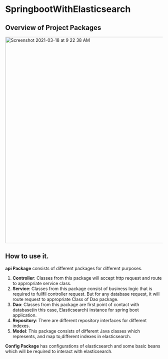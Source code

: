 # SpringbootWithElasticsearch

## Overview of Project Packages
<img width="661" alt="Screenshot 2021-03-18 at 9 22 38 AM" src="https://user-images.githubusercontent.com/60062248/111570913-ccdbcd80-87cb-11eb-94ca-bbaf586f9234.png">

## How to use it.
**api Package** consists of different packages for different purposes.

1. **Controller**: Classes from this package will accept http request and route to appropriate service class.
2. **Service**: Classes from this package consist of business logic that is required to fullfil controller request. But for any database request, it will route request to appropriate Class of Dao package.
3. **Dao**: Classes from this package are first point of contact with database(in this case, Elasticsearch) instance for spring boot application.
4. **Repository**: There are different repository interfaces for different indexes.
5. **Model**: This package consists of different Java classes which represents, and map to,different indexes in elasticsearch.

**Config Package** has configurations of elasticsearch and some basic beans which will be required to interact with elasticsearch.
